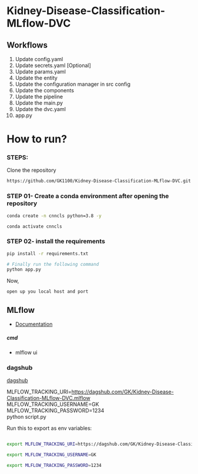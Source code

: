 # Kidney-Disease-Classification-MLflow-DVC

## Workflows

1. Update config.yaml
2. Update secrets.yaml [Optional]
3. Update params.yaml
4. Update the entity
5. Update the configuration manager in src config
6. Update the components
7. Update the pipeline 
8. Update the main.py
9. Update the dvc.yaml
10. app.py


# How to run?
### STEPS:

Clone the repository

```bash
https://github.com/GK1100/Kidney-Disease-Classification-MLflow-DVC.git
```
### STEP 01- Create a conda environment after opening the repository

```bash
conda create -n cnncls python=3.8 -y
```

```bash
conda activate cnncls
```


### STEP 02- install the requirements
```bash
pip install -r requirements.txt
```

```bash
# Finally run the following command
python app.py
```

Now,
```bash
open up you local host and port
```



## MLflow

- [Documentation](https://mlflow.org/docs/latest/index.html)


##### cmd
- mlflow ui

### dagshub
[dagshub](https://dagshub.com/)

MLFLOW_TRACKING_URI=https://dagshub.com/GK/Kidney-Disease-Classification-MLflow-DVC.mlflow \
MLFLOW_TRACKING_USERNAME=GK \
MLFLOW_TRACKING_PASSWORD=1234 \
python script.py

Run this to export as env variables:

```bash

export MLFLOW_TRACKING_URI=https://dagshub.com/GK/Kidney-Disease-Classification-MLflow-DVC.mlflow

export MLFLOW_TRACKING_USERNAME=GK 

export MLFLOW_TRACKING_PASSWORD=1234

```